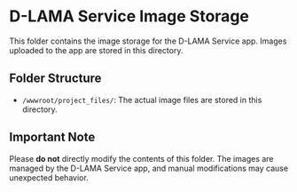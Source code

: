 # D-LAMA Service Image Storage

This folder contains the image storage for the D-LAMA Service app. Images uploaded to the app are stored in this directory.

## Folder Structure

- `/wwwroot/project_files/`: The actual image files are stored in this directory.

## Important Note

Please **do not** directly modify the contents of this folder. The images are managed by the D-LAMA Service app, and manual modifications may cause unexpected behavior.